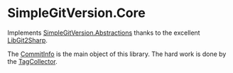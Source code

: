 
# SimpleGitVersion.Core

Implements [SimpleGitVersion.Abstractions](../SimpleGitVersion.Abstractions) thanks to the excellent [LibGit2Sharp](https://www.nuget.org/packages/LibGit2Sharp).

The [CommitInfo](CommitInfo\CommitInfo.cs) is the main object of this library. The hard work is done by the [TagCollector](TagCollector).

